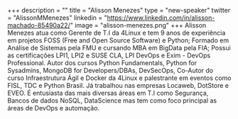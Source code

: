 +++
description = ""
title = "Alisson Menezes"
type = "new-speaker"
twitter = "AlissonMMenezes"
linkedin = "https://www.linkedin.com/in/alisson-machado-85490a22/"
image = "alisson-menezes.png"
+++
Alisson Menezes atua como Gerente de T.I da 4Linux e tem 9 anos de experiência em projetos FOSS (Free and Open Source Software) e Python; Formado em Análise de Sistemas pela FMU e cursando MBA em BigData pela FIA; Possui as certificações LPI1, LPI2 e SUSE CLA, LPI DevOps e Exim - DevOps Professional. Autor dos cursos Python Fundamentals, Python for Sysadmins, MongoDB for Developers/DBAs, DevSecOps, Co-Autor do curso Infraestrutura Ágil e Docker da 4Linux e palestrante em eventos como FISL, TDC e Python Brasil. Já trabalhou nas empresas Locaweb, DotStore e EVEO. É entusiasta das mais diversas áreas em T.I como Segurança, Bancos de dados NoSQL, DataScience mas tem como foco principal as áreas de DevOps e automação.